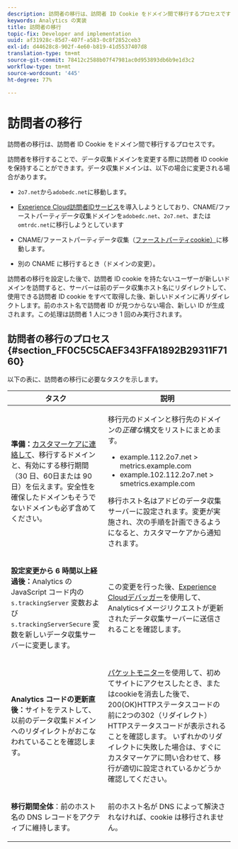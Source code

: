 ```yaml
---
description: 訪問者の移行は、訪問者 ID Cookie をドメイン間で移行するプロセスです。
keywords: Analytics の実装
title: 訪問者の移行
topic-fix: Developer and implementation
uuid: af31928c-85d7-407f-a583-0c8f2852ceb3
exl-id: d44628c8-902f-4e60-b819-41d5537407d8
translation-type: tm+mt
source-git-commit: 78412c2588b07f47981ac0d953893db6b9e1d3c2
workflow-type: tm+mt
source-wordcount: '445'
ht-degree: 77%

---
```


# 訪問者の移行

訪問者の移行は、訪問者 ID Cookie をドメイン間で移行するプロセスです。

訪問者を移行することで、データ収集ドメインを変更する際に訪問者 ID cookie を保持することができます。データ収集ドメインは、以下の場合に変更される場合があります。

* `2o7.net`から`adobedc.net`に移動します。

* [Experience Cloud訪問者IDサービス](https://docs.adobe.com/content/help/ja-JP/id-service/using/home.html)を導入しようとしており、CNAME/ファーストパーティデータ収集ドメインを`adobedc.net`、`2o7.net`、または`omtrdc.net`に移行しようとしています

* CNAME/ファーストパーティデータ収集（[ファーストパーティcookie）](https://docs.adobe.com/content/help/ja-JP/core-services/interface/ec-cookies/cookies-first-party.html)に移動します。

* 別の CNAME に移行するとき（ドメインの変更）。

訪問者の移行を設定した後で、訪問者 ID cookie を持たないユーザーが新しいドメインを訪問すると、サーバーは前のデータ収集ホスト名にリダイレクトして、使用できる訪問者 ID cookie をすべて取得した後、新しいドメインに再リダイレクトします。前のホスト名で訪問者 ID が見つからない場合、新しい ID が生成されます。この処理は訪問者 1 人につき 1 回のみ実行されます。

## 訪問者の移行のプロセス  {#section_FF0C5C5CAEF343FFA1892B29311F7160}

以下の表に、訪問者の移行に必要なタスクを示します。

<table id="table_7B2535FC3E264216A299686415C6B21C"> 
 <thead> 
  <tr> 
   <th colname="col1" class="entry"> タスク </th> 
   <th colname="col3" class="entry"> 説明 </th> 
  </tr> 
 </thead>
 <tbody> 
  <tr> 
   <td colname="col1"> <p> <b>準備：</b><a href="https://helpx.adobe.com/jp/marketing-cloud/contact-support.html"  >カスタマーケアに連絡して</a>、移行するドメインと、有効にする移行期間（30 日、60日または 90 日）を伝えます。安全性を確保したドメインもそうでないドメインも必ず含めてください。 </p> </td> 
   <td colname="col3"> <p>移行元のドメインと移行先のドメインの<i>正確な</i>構文をリストにまとめます。 </p> 
    <ul id="ul_067EC5C7619141A6BDFBC209C9FD47E2"> 
     <li id="li_0723D948465A49C1871B81207AEDC4DC">example.112.2o7.net &gt; metrics.example.com </li> 
     <li id="li_B0CA15A593BD4AB9802E33A3FF037C7A">example.102.112.2o7.net &gt; smetrics.example.com </li> 
    </ul> <p>移行ホスト名はアドビのデータ収集サーバーに設定されます。変更が実施され、次の手順を計画できるようになると、カスタマーケアから通知されます。 </p> </td> 
  </tr> 
  <tr> 
   <td colname="col1"> <p> <b>設定変更から 6 時間以上経過後：</b>Analytics の JavaScript コード内の <code> s.trackingServer</code> 変数および <code> s.trackingServerSecure</code> 変数を新しいデータ収集サーバーに変更します。 </p> </td> 
   <td colname="col3"> <p>この変更を行った後、<a href="https://experienceleague.adobe.com/docs/debugger/using/experience-cloud-debugger.html?lang=en">Experience Cloudデバッガー</a>を使用して、Analyticsイメージリクエストが更新されたデータ収集サーバーに送信されることを確認します。 </p> </td> 
  </tr> 
  <tr> 
   <td colname="col1"> <p> <b>Analytics コードの更新直後：</b>サイトをテストして、以前のデータ収集ドメインへのリダイレクトがおこなわれていることを確認します。 </p> </td> 
   <td colname="col3"> <p><a href="../implement/validate/packet-monitor.md">パケットモニター</a>を使用して、初めてサイトにアクセスしたとき、またはcookieを消去した後で、200(OK)HTTPステータスコードの前に2つの302（リダイレクト）HTTPステータスコードが表示されることを確認します。 いずれかのリダイレクトに失敗した場合は、すぐにカスタマーケアに問い合わせて、移行が適切に設定されているかどうか確認してください。 </p> </td> 
  </tr> 
  <tr> 
   <td colname="col1"> <p> <b>移行期間全体</b>：前のホスト名の DNS レコードをアクティブに維持します。 </p> </td> 
   <td colname="col3"> <p>前のホスト名が DNS によって解決されなければ、cookie は移行されません。 </p> </td> 
  </tr> 
 </tbody> 
</table>
